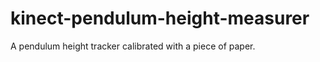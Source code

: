 kinect-pendulum-height-measurer
===============================

A pendulum height tracker calibrated with a piece of paper.
